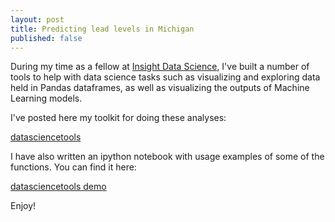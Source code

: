 ```yaml
---
layout: post
title: Predicting lead levels in Michigan
published: false
---
```



During my time as a fellow at [Insight Data Science](http://insightdatascience.com/), I've built a number of tools to help with data science tasks such as visualizing and exploring data held in Pandas dataframes, as well as visualizing the outputs of Machine Learning models. 

I've posted here my toolkit for doing these analyses:

[datasciencetools](http://github.com/mattoby/datasciencetools) 

I have also written an ipython notebook with usage examples of some of the functions. You can find it here:

[datasciencetools demo](http://github.com/mattoby/datasciencetools/blob/master/datasciencetools_demo.ipynb) 

Enjoy!

